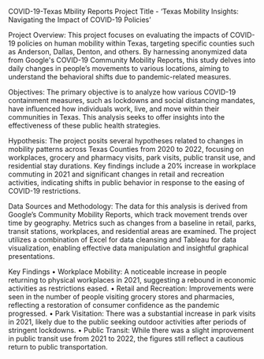 COVID-19-Texas Mbility Reports
Project Title - ‘Texas Mobility Insights: Navigating the Impact of COVID-19 Policies’

Project Overview: This project focuses on evaluating the impacts of COVID-19 policies on human mobility within Texas, targeting specific counties such as Anderson, Dallas, Denton, and others. By harnessing anonymized data from Google's COVID-19 Community Mobility Reports, this study delves into daily changes in people’s movements to various locations, aiming to understand the behavioral shifts due to pandemic-related measures.

Objectives: The primary objective is to analyze how various COVID-19 containment measures, such as lockdowns and social distancing mandates, have influenced how individuals work, live, and move within their communities in Texas. This analysis seeks to offer insights into the effectiveness of these public health strategies.

Hypothesis: The project posits several hypotheses related to changes in mobility patterns across Texas Counties from 2020 to 2022, focusing on workplaces, grocery and pharmacy visits, park visits, public transit use, and residential stay durations. Key findings include a 20% increase in workplace commuting in 2021 and significant changes in retail and recreation activities, indicating shifts in public behavior in response to the easing of COVID-19 restrictions.

Data Sources and Methodology: The data for this analysis is derived from Google’s Community Mobility Reports, which track movement trends over time by geography. Metrics such as changes from a baseline in retail, parks, transit stations, workplaces, and residential areas are examined. The project utilizes a combination of Excel for data cleansing and Tableau for data visualization, enabling effective data manipulation and insightful graphical presentations.

Key Findings
•	Workplace Mobility: A noticeable increase in people returning to physical workplaces in 2021, suggesting a rebound in economic activities as restrictions eased.
•	Retail and Recreation: Improvements were seen in the number of people visiting grocery stores and pharmacies, reflecting a restoration of consumer confidence as the pandemic progressed.
•	Park Visitation: There was a substantial increase in park visits in 2021, likely due to the public seeking outdoor activities after periods of stringent lockdowns.
•	Public Transit: While there was a slight improvement in public transit use from 2021 to 2022, the figures still reflect a cautious return to public transportation.



